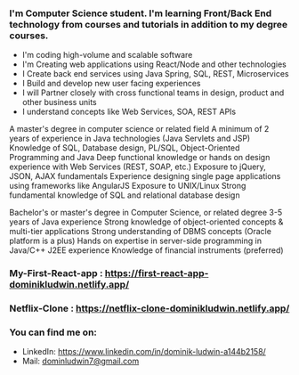 ### I'm Computer Science student. I'm learning Front/Back End technology from courses and tutorials in addition to my degree courses. 

- I'm coding high-volume and scalable software
- I'm Creating web applications using React/Node and other technologies
- I Create back end services using Java Spring, SQL, REST, Microservices
- I Build and develop new user facing experiences
- I will Partner closely with cross functional teams in design, product and other business units
- I understand concepts like Web Services, SOA, REST APIs

A master's degree in computer science or related field
A minimum of 2 years of experience in Java technologies (Java Servlets and JSP)
Knowledge of SQL, Database design, PL/SQL, Object-Oriented Programming and Java
Deep functional knowledge or hands on design experience with Web Services (REST, SOAP, etc.)
Exposure to jQuery, JSON, AJAX fundamentals
Experience designing single page applications using frameworks like AngularJS
Exposure to UNIX/Linux
Strong fundamental knowledge of SQL and relational database design

Bachelor's or master's degree in Computer Science, or related degree
3-5 years of Java experience
Strong knowledge of object-oriented concepts & multi-tier applications
Strong understanding of DBMS concepts (Oracle platform is a plus)
Hands on expertise in server-side programming in Java/C++ J2EE experience
Knowledge of financial instruments (preferred)


### My-First-React-app : https://first-react-app-dominikludwin.netlify.app/
### Netflix-Clone : https://netflix-clone-dominikludwin.netlify.app/
### You can find me on:
- LinkedIn: https://www.linkedin.com/in/dominik-ludwin-a144b2158/
- Mail: dominludwin7@gmail.com
